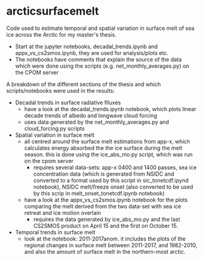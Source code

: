 # arcticsurfacemelt
Code used to estimate temporal and spatial variation in surface melt of sea ice across the Arctic for my master's thesis.

- Start at the jupyter notebooks, decadal_trends.ipynb and appx_vs_cs2smos.ipynb, they are used for analysis/plots etc.
- The notebooks have comments that explain the source of the data which were done using the scripts (e.g. net_monthly_averages.py) on the CPOM server

A breakdown of the different sections of the thesis and which scripts/notebooks were used in the results:

- Decadal trends in surface radiative flluxes
  - have a look at the decadal_trends.ipynb notebook, which plots linear decade trends of albedo and longwave cloud forcing
  - uses data generated by the net_monthly_averages.py and cloud_forcing.py scripts
- Spatial variation in surface melt
  - all centred around the surface melt estimations from app-x, which calculates energy absorbed the the ice surface during the melt season. this is done using the ice_abs_mo.py script, which was run on the cpom server
    - requires several data-sets: app-x 0400 and 1400 passes, sea ice concentration data (which is generated from NSIDC and converted to a format used by this script in sic_tonetcdf.ipynd notebook), NSIDC melt/freeze onset (also converted to be used by this scrip in melt_onset_tonetcdf.ipynb notebook)
  - have a look at the appx_vs_cs2smos.ipynb notebook for the plots comparing the melt derived from the two data-set with sea ice retreat and ice motion overlain
    - requires the data generated by ice_abs_mo.py and the last CS2SMOS product on April 15 and the first on October 15.
- Temporal trends in surface melt
  - look at the notebook: 2011-2017anom. it includes the plots of the regional changes in surface melt between 2011-2017, and 1982-2010, and also the amount of surface melt in the northern-most arctic. 

